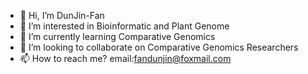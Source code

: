 - 👋 Hi, I’m DunJin-Fan
- 👀 I’m interested in Bioinformatic and Plant Genome
- 🌱 I’m currently learning Comparative Genomics
- 💞️ I’m looking to collaborate on Comparative Genomics Researchers
- 📫 How to reach me? email:fandunjin@foxmail.com

<!---
fandunjin/fandunjin is a ✨ special ✨ repository because its `README.md` (this file) appears on your GitHub profile.
You can click the Preview link to take a look at your changes.
--->
